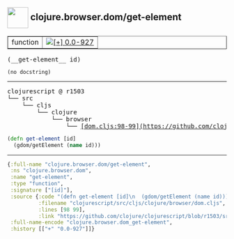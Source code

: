 ## <img width="48px" valign="middle" src="http://i.imgur.com/Hi20huC.png"> clojure.browser.dom/get-element

 <table border="1">
<tr>
<td>function</td>
<td><a href="https://github.com/cljsinfo/api-refs/tree/0.0-927"><img valign="middle" alt="[+] 0.0-927" src="https://img.shields.io/badge/+-0.0--927-lightgrey.svg"></a> </td>
</tr>
</table>

 <samp>
(__get-element__ id)<br>
</samp>

```
(no docstring)
```

---

 <pre>
clojurescript @ r1503
└── src
    └── cljs
        └── clojure
            └── browser
                └── <ins>[dom.cljs:98-99](https://github.com/clojure/clojurescript/blob/r1503/src/cljs/clojure/browser/dom.cljs#L98-L99)</ins>
</pre>

```clj
(defn get-element [id]
  (gdom/getElement (name id)))
```


---

```clj
{:full-name "clojure.browser.dom/get-element",
 :ns "clojure.browser.dom",
 :name "get-element",
 :type "function",
 :signature ["[id]"],
 :source {:code "(defn get-element [id]\n  (gdom/getElement (name id)))",
          :filename "clojurescript/src/cljs/clojure/browser/dom.cljs",
          :lines [98 99],
          :link "https://github.com/clojure/clojurescript/blob/r1503/src/cljs/clojure/browser/dom.cljs#L98-L99"},
 :full-name-encode "clojure.browser.dom_get-element",
 :history [["+" "0.0-927"]]}

```

